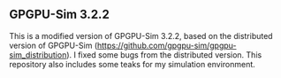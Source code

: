 ## GPGPU-Sim 3.2.2

This is a modified version of GPGPU-Sim 3.2.2, based on the distributed version of GPGPU-Sim (https://github.com/gpgpu-sim/gpgpu-sim_distribution). I fixed some bugs from the distributed version. This repository also includes some teaks for my simulation environment.


